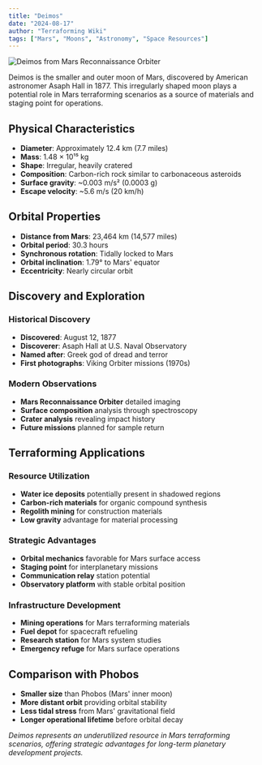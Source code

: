 ```yaml
---
title: "Deimos"
date: "2024-08-17"
author: "Terraforming Wiki"
tags: ["Mars", "Moons", "Astronomy", "Space Resources"]
---
```



![Deimos from Mars Reconnaissance Orbiter](https://upload.wikimedia.org/wikipedia/commons/8/86/NASA-Deimos-MarsMoon-20090221.jpg?20220426004248)

Deimos is the smaller and outer moon of Mars, discovered by American astronomer Asaph Hall in 1877. This irregularly shaped moon plays a potential role in Mars terraforming scenarios as a source of materials and staging point for operations.

## Physical Characteristics

- **Diameter**: Approximately 12.4 km (7.7 miles)
- **Mass**: 1.48 × 10¹⁵ kg
- **Shape**: Irregular, heavily cratered
- **Composition**: Carbon-rich rock similar to carbonaceous asteroids
- **Surface gravity**: ~0.003 m/s² (0.0003 g)
- **Escape velocity**: ~5.6 m/s (20 km/h)

## Orbital Properties

- **Distance from Mars**: 23,464 km (14,577 miles)
- **Orbital period**: 30.3 hours
- **Synchronous rotation**: Tidally locked to Mars
- **Orbital inclination**: 1.79° to Mars' equator
- **Eccentricity**: Nearly circular orbit

## Discovery and Exploration

### Historical Discovery
- **Discovered**: August 12, 1877
- **Discoverer**: Asaph Hall at U.S. Naval Observatory
- **Named after**: Greek god of dread and terror
- **First photographs**: Viking Orbiter missions (1970s)

### Modern Observations
- **Mars Reconnaissance Orbiter** detailed imaging
- **Surface composition** analysis through spectroscopy
- **Crater analysis** revealing impact history
- **Future missions** planned for sample return

## Terraforming Applications

### Resource Utilization
- **Water ice deposits** potentially present in shadowed regions
- **Carbon-rich materials** for organic compound synthesis
- **Regolith mining** for construction materials
- **Low gravity** advantage for material processing

### Strategic Advantages
- **Orbital mechanics** favorable for Mars surface access
- **Staging point** for interplanetary missions
- **Communication relay** station potential
- **Observatory platform** with stable orbital position

### Infrastructure Development
- **Mining operations** for Mars terraforming materials
- **Fuel depot** for spacecraft refueling
- **Research station** for Mars system studies
- **Emergency refuge** for Mars surface operations

## Comparison with Phobos

- **Smaller size** than Phobos (Mars' inner moon)
- **More distant orbit** providing orbital stability
- **Less tidal stress** from Mars' gravitational field
- **Longer operational lifetime** before orbital decay

*Deimos represents an underutilized resource in Mars terraforming scenarios, offering strategic advantages for long-term planetary development projects.*